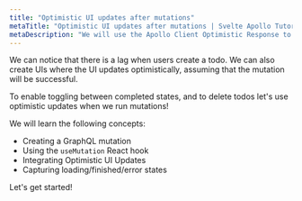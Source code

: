 ```yaml
---
title: "Optimistic UI updates after mutations"
metaTitle: "Optimistic UI updates after mutations | Svelte Apollo Tutorial"
metaDescription: "We will use the Apollo Client Optimistic Response to perform UI updates after a GraphQL mutation in the React app"
---
```


We can notice that there is a lag when users create a todo.
We can also create UIs where the UI updates optimistically, assuming
that the mutation will be successful.

To enable toggling between completed states, and to delete todos let's
use optimistic updates when we run mutations!

We will learn the following concepts:

- Creating a GraphQL mutation
- Using the `useMutation` React hook
- Integrating Optimistic UI Updates
- Capturing loading/finished/error states

Let's get started!
